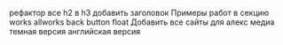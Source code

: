 
рефактор все h2 в h3
добавить заголовок Примеры работ в секцию works
allworks back button float
Добавить все сайты для алекс медиа
темная версия
английская версия



